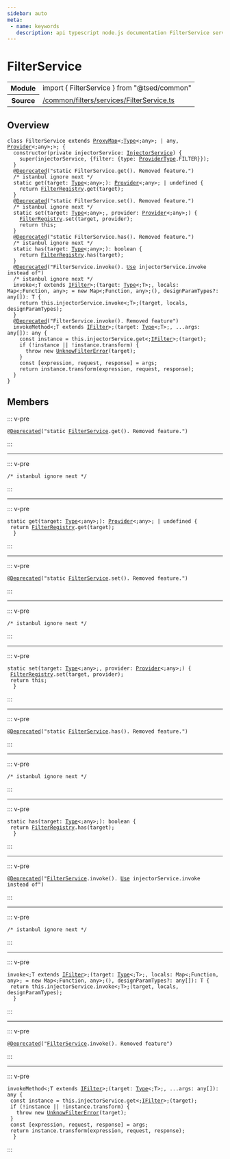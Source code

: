 ```yaml
---
sidebar: auto
meta:
 - name: keywords
   description: api typescript node.js documentation FilterService service
---
```

# FilterService <Badge text="Service" type="service"/>
<!-- Summary -->
<section class="symbol-info"><table class="is-full-width"><tbody><tr><th>Module</th><td><div class="lang-typescript"><span class="token keyword">import</span> { FilterService }&nbsp;<span class="token keyword">from</span>&nbsp;<span class="token string">"@tsed/common"</span></div></td></tr><tr><th>Source</th><td><a href="https://github.com/Romakita/ts-express-decorators/blob/v4.30.1/src//common/filters/services/FilterService.ts#L0-L0">/common/filters/services/FilterService.ts</a></td></tr></tbody></table></section>

<!-- Overview -->
## Overview


<pre><code class="typescript-lang "><span class="token keyword">class</span> FilterService <span class="token keyword">extends</span> <a href="/api/core/class/ProxyMap.html"><span class="token">ProxyMap</span></a>&lt<span class="token punctuation">;</span><a href="/api/core/interfaces/Type.html"><span class="token">Type</span></a>&lt<span class="token punctuation">;</span><span class="token keyword">any</span>&gt<span class="token punctuation">;</span> | <span class="token keyword">any</span><span class="token punctuation">,</span> <a href="/api/common/di/class/Provider.html"><span class="token">Provider</span></a>&lt<span class="token punctuation">;</span><span class="token keyword">any</span>&gt<span class="token punctuation">;</span>&gt<span class="token punctuation">;</span> <span class="token punctuation">{</span>
  <span class="token keyword">constructor</span><span class="token punctuation">(</span><span class="token keyword">private</span> injectorService<span class="token punctuation">:</span> <a href="/api/common/di/services/InjectorService.html"><span class="token">InjectorService</span></a><span class="token punctuation">)</span> <span class="token punctuation">{</span>
    <span class="token function">super</span><span class="token punctuation">(</span>injectorService<span class="token punctuation">,</span> <span class="token punctuation">{</span>filter<span class="token punctuation">:</span> <span class="token punctuation">{</span>type<span class="token punctuation">:</span> <a href="/api/common/di/interfaces/ProviderType.html"><span class="token">ProviderType</span></a>.FILTER<span class="token punctuation">}</span><span class="token punctuation">}</span><span class="token punctuation">)</span><span class="token punctuation">;</span>
  <span class="token punctuation">}</span>
  @<span class="token function"><a href="/api/core/decorators/Deprecated.html"><span class="token">Deprecated</span></a></span><span class="token punctuation">(</span>"<span class="token keyword">static</span> FilterService.<span class="token function">get</span><span class="token punctuation">(</span><span class="token punctuation">)</span>. Removed feature."<span class="token punctuation">)</span>
  /* istanbul ignore next */
  <span class="token keyword">static</span> <span class="token function">get</span><span class="token punctuation">(</span>target<span class="token punctuation">:</span> <a href="/api/core/interfaces/Type.html"><span class="token">Type</span></a>&lt<span class="token punctuation">;</span><span class="token keyword">any</span>&gt<span class="token punctuation">;</span><span class="token punctuation">)</span><span class="token punctuation">:</span> <a href="/api/common/di/class/Provider.html"><span class="token">Provider</span></a>&lt<span class="token punctuation">;</span><span class="token keyword">any</span>&gt<span class="token punctuation">;</span> | undefined <span class="token punctuation">{</span>
    return <a href="/api/common/filters/registries/FilterRegistry.html"><span class="token">FilterRegistry</span></a>.<span class="token function">get</span><span class="token punctuation">(</span>target<span class="token punctuation">)</span><span class="token punctuation">;</span>
  <span class="token punctuation">}</span>
  @<span class="token function"><a href="/api/core/decorators/Deprecated.html"><span class="token">Deprecated</span></a></span><span class="token punctuation">(</span>"<span class="token keyword">static</span> FilterService.<span class="token function">set</span><span class="token punctuation">(</span><span class="token punctuation">)</span>. Removed feature."<span class="token punctuation">)</span>
  /* istanbul ignore next */
  <span class="token keyword">static</span> <span class="token function">set</span><span class="token punctuation">(</span>target<span class="token punctuation">:</span> <a href="/api/core/interfaces/Type.html"><span class="token">Type</span></a>&lt<span class="token punctuation">;</span><span class="token keyword">any</span>&gt<span class="token punctuation">;</span><span class="token punctuation">,</span> provider<span class="token punctuation">:</span> <a href="/api/common/di/class/Provider.html"><span class="token">Provider</span></a>&lt<span class="token punctuation">;</span><span class="token keyword">any</span>&gt<span class="token punctuation">;</span><span class="token punctuation">)</span> <span class="token punctuation">{</span>
    <a href="/api/common/filters/registries/FilterRegistry.html"><span class="token">FilterRegistry</span></a>.<span class="token function">set</span><span class="token punctuation">(</span>target<span class="token punctuation">,</span> provider<span class="token punctuation">)</span><span class="token punctuation">;</span>
    return this<span class="token punctuation">;</span>
  <span class="token punctuation">}</span>
  @<span class="token function"><a href="/api/core/decorators/Deprecated.html"><span class="token">Deprecated</span></a></span><span class="token punctuation">(</span>"<span class="token keyword">static</span> FilterService.<span class="token function">has</span><span class="token punctuation">(</span><span class="token punctuation">)</span>. Removed feature."<span class="token punctuation">)</span>
  /* istanbul ignore next */
  <span class="token keyword">static</span> <span class="token function">has</span><span class="token punctuation">(</span>target<span class="token punctuation">:</span> <a href="/api/core/interfaces/Type.html"><span class="token">Type</span></a>&lt<span class="token punctuation">;</span><span class="token keyword">any</span>&gt<span class="token punctuation">;</span><span class="token punctuation">)</span><span class="token punctuation">:</span> <span class="token keyword">boolean</span> <span class="token punctuation">{</span>
    return <a href="/api/common/filters/registries/FilterRegistry.html"><span class="token">FilterRegistry</span></a>.<span class="token function">has</span><span class="token punctuation">(</span>target<span class="token punctuation">)</span><span class="token punctuation">;</span>
  <span class="token punctuation">}</span>
  @<span class="token function"><a href="/api/core/decorators/Deprecated.html"><span class="token">Deprecated</span></a></span><span class="token punctuation">(</span>"FilterService.<span class="token function">invoke</span><span class="token punctuation">(</span><span class="token punctuation">)</span>. <a href="/api/common/mvc/decorators/method/Use.html"><span class="token">Use</span></a> injectorService.invoke instead of"<span class="token punctuation">)</span>
  /* istanbul ignore next */
  invoke&lt<span class="token punctuation">;</span>T <span class="token keyword">extends</span> <a href="/api/common/filters/interfaces/IFilter.html"><span class="token">IFilter</span></a>&gt<span class="token punctuation">;</span><span class="token punctuation">(</span>target<span class="token punctuation">:</span> <a href="/api/core/interfaces/Type.html"><span class="token">Type</span></a>&lt<span class="token punctuation">;</span>T&gt<span class="token punctuation">;</span><span class="token punctuation">,</span> locals<span class="token punctuation">:</span> Map&lt<span class="token punctuation">;</span>Function<span class="token punctuation">,</span> <span class="token keyword">any</span>&gt<span class="token punctuation">;</span><span class="token punctuation"> = </span>new Map&lt<span class="token punctuation">;</span>Function<span class="token punctuation">,</span> <span class="token keyword">any</span>&gt<span class="token punctuation">;</span><span class="token punctuation">(</span><span class="token punctuation">)</span><span class="token punctuation">,</span> designParamTypes?<span class="token punctuation">:</span> <span class="token keyword">any</span><span class="token punctuation">[</span><span class="token punctuation">]</span><span class="token punctuation">)</span><span class="token punctuation">:</span> T <span class="token punctuation">{</span>
    return this.injectorService.invoke&lt<span class="token punctuation">;</span>T&gt<span class="token punctuation">;</span><span class="token punctuation">(</span>target<span class="token punctuation">,</span> locals<span class="token punctuation">,</span> designParamTypes<span class="token punctuation">)</span><span class="token punctuation">;</span>
  <span class="token punctuation">}</span>
  @<span class="token function"><a href="/api/core/decorators/Deprecated.html"><span class="token">Deprecated</span></a></span><span class="token punctuation">(</span>"FilterService.<span class="token function">invoke</span><span class="token punctuation">(</span><span class="token punctuation">)</span>. Removed feature"<span class="token punctuation">)</span>
  invokeMethod&lt<span class="token punctuation">;</span>T <span class="token keyword">extends</span> <a href="/api/common/filters/interfaces/IFilter.html"><span class="token">IFilter</span></a>&gt<span class="token punctuation">;</span><span class="token punctuation">(</span>target<span class="token punctuation">:</span> <a href="/api/core/interfaces/Type.html"><span class="token">Type</span></a>&lt<span class="token punctuation">;</span>T&gt<span class="token punctuation">;</span><span class="token punctuation">,</span> ...args<span class="token punctuation">:</span> <span class="token keyword">any</span><span class="token punctuation">[</span><span class="token punctuation">]</span><span class="token punctuation">)</span><span class="token punctuation">:</span> <span class="token keyword">any</span> <span class="token punctuation">{</span>
    <span class="token keyword">const</span> instance<span class="token punctuation"> = </span>this.injectorService.get&lt<span class="token punctuation">;</span><a href="/api/common/filters/interfaces/IFilter.html"><span class="token">IFilter</span></a>&gt<span class="token punctuation">;</span><span class="token punctuation">(</span>target<span class="token punctuation">)</span><span class="token punctuation">;</span>
    if <span class="token punctuation">(</span>!instance || !instance.transform<span class="token punctuation">)</span> <span class="token punctuation">{</span>
      throw new <span class="token function"><a href="/api/common/filters/errors/UnknowFilterError.html"><span class="token">UnknowFilterError</span></a></span><span class="token punctuation">(</span>target<span class="token punctuation">)</span><span class="token punctuation">;</span>
    <span class="token punctuation">}</span>
    <span class="token keyword">const</span> <span class="token punctuation">[</span>expression<span class="token punctuation">,</span> request<span class="token punctuation">,</span> response<span class="token punctuation">]</span><span class="token punctuation"> = </span>args<span class="token punctuation">;</span>
    return instance.<span class="token function">transform</span><span class="token punctuation">(</span>expression<span class="token punctuation">,</span> request<span class="token punctuation">,</span> response<span class="token punctuation">)</span><span class="token punctuation">;</span>
  <span class="token punctuation">}</span>
<span class="token punctuation">}</span></code></pre>



<!-- Members -->




## Members


::: v-pre

<div class="method-overview">
<pre><code class="typescript-lang ">@<span class="token function"><a href="/api/core/decorators/Deprecated.html"><span class="token">Deprecated</span></a></span><span class="token punctuation">(</span>"<span class="token keyword">static</span> <a href="/api/common/filters/services/FilterService.html"><span class="token">FilterService</span></a>.<span class="token function">get</span><span class="token punctuation">(</span><span class="token punctuation">)</span>. Removed feature."<span class="token punctuation">)</span></code></pre>

</div>



:::



***



::: v-pre

<div class="method-overview">
<pre><code class="typescript-lang ">/* istanbul ignore next */</code></pre>

</div>



:::



***



::: v-pre

<div class="method-overview">
<pre><code class="typescript-lang "><span class="token keyword">static</span> <span class="token function">get</span><span class="token punctuation">(</span>target<span class="token punctuation">:</span> <a href="/api/core/interfaces/Type.html"><span class="token">Type</span></a>&lt<span class="token punctuation">;</span><span class="token keyword">any</span>&gt<span class="token punctuation">;</span><span class="token punctuation">)</span><span class="token punctuation">:</span> <a href="/api/common/di/class/Provider.html"><span class="token">Provider</span></a>&lt<span class="token punctuation">;</span><span class="token keyword">any</span>&gt<span class="token punctuation">;</span> | undefined <span class="token punctuation">{</span>
 return <a href="/api/common/filters/registries/FilterRegistry.html"><span class="token">FilterRegistry</span></a>.<span class="token function">get</span><span class="token punctuation">(</span>target<span class="token punctuation">)</span><span class="token punctuation">;</span>
  <span class="token punctuation">}</span></code></pre>

</div>



:::



***



::: v-pre

<div class="method-overview">
<pre><code class="typescript-lang deprecated ">@<span class="token function"><a href="/api/core/decorators/Deprecated.html"><span class="token">Deprecated</span></a></span><span class="token punctuation">(</span>"<span class="token keyword">static</span> <a href="/api/common/filters/services/FilterService.html"><span class="token">FilterService</span></a>.<span class="token function">set</span><span class="token punctuation">(</span><span class="token punctuation">)</span>. Removed feature."<span class="token punctuation">)</span></code></pre>

</div>



:::



***



::: v-pre

<div class="method-overview">
<pre><code class="typescript-lang ">/* istanbul ignore next */</code></pre>

</div>



:::



***



::: v-pre

<div class="method-overview">
<pre><code class="typescript-lang "><span class="token keyword">static</span> <span class="token function">set</span><span class="token punctuation">(</span>target<span class="token punctuation">:</span> <a href="/api/core/interfaces/Type.html"><span class="token">Type</span></a>&lt<span class="token punctuation">;</span><span class="token keyword">any</span>&gt<span class="token punctuation">;</span><span class="token punctuation">,</span> provider<span class="token punctuation">:</span> <a href="/api/common/di/class/Provider.html"><span class="token">Provider</span></a>&lt<span class="token punctuation">;</span><span class="token keyword">any</span>&gt<span class="token punctuation">;</span><span class="token punctuation">)</span> <span class="token punctuation">{</span>
 <a href="/api/common/filters/registries/FilterRegistry.html"><span class="token">FilterRegistry</span></a>.<span class="token function">set</span><span class="token punctuation">(</span>target<span class="token punctuation">,</span> provider<span class="token punctuation">)</span><span class="token punctuation">;</span>
 return this<span class="token punctuation">;</span>
  <span class="token punctuation">}</span></code></pre>

</div>



:::



***



::: v-pre

<div class="method-overview">
<pre><code class="typescript-lang deprecated ">@<span class="token function"><a href="/api/core/decorators/Deprecated.html"><span class="token">Deprecated</span></a></span><span class="token punctuation">(</span>"<span class="token keyword">static</span> <a href="/api/common/filters/services/FilterService.html"><span class="token">FilterService</span></a>.<span class="token function">has</span><span class="token punctuation">(</span><span class="token punctuation">)</span>. Removed feature."<span class="token punctuation">)</span></code></pre>

</div>



:::



***



::: v-pre

<div class="method-overview">
<pre><code class="typescript-lang ">/* istanbul ignore next */</code></pre>

</div>



:::



***



::: v-pre

<div class="method-overview">
<pre><code class="typescript-lang "><span class="token keyword">static</span> <span class="token function">has</span><span class="token punctuation">(</span>target<span class="token punctuation">:</span> <a href="/api/core/interfaces/Type.html"><span class="token">Type</span></a>&lt<span class="token punctuation">;</span><span class="token keyword">any</span>&gt<span class="token punctuation">;</span><span class="token punctuation">)</span><span class="token punctuation">:</span> <span class="token keyword">boolean</span> <span class="token punctuation">{</span>
 return <a href="/api/common/filters/registries/FilterRegistry.html"><span class="token">FilterRegistry</span></a>.<span class="token function">has</span><span class="token punctuation">(</span>target<span class="token punctuation">)</span><span class="token punctuation">;</span>
  <span class="token punctuation">}</span></code></pre>

</div>



:::



***



::: v-pre

<div class="method-overview">
<pre><code class="typescript-lang deprecated ">@<span class="token function"><a href="/api/core/decorators/Deprecated.html"><span class="token">Deprecated</span></a></span><span class="token punctuation">(</span>"<a href="/api/common/filters/services/FilterService.html"><span class="token">FilterService</span></a>.<span class="token function">invoke</span><span class="token punctuation">(</span><span class="token punctuation">)</span>. <a href="/api/common/mvc/decorators/method/Use.html"><span class="token">Use</span></a> injectorService.invoke instead of"<span class="token punctuation">)</span></code></pre>

</div>



:::



***



::: v-pre

<div class="method-overview">
<pre><code class="typescript-lang ">/* istanbul ignore next */</code></pre>

</div>



:::



***



::: v-pre

<div class="method-overview">
<pre><code class="typescript-lang ">invoke&lt<span class="token punctuation">;</span>T <span class="token keyword">extends</span> <a href="/api/common/filters/interfaces/IFilter.html"><span class="token">IFilter</span></a>&gt<span class="token punctuation">;</span><span class="token punctuation">(</span>target<span class="token punctuation">:</span> <a href="/api/core/interfaces/Type.html"><span class="token">Type</span></a>&lt<span class="token punctuation">;</span>T&gt<span class="token punctuation">;</span><span class="token punctuation">,</span> locals<span class="token punctuation">:</span> Map&lt<span class="token punctuation">;</span>Function<span class="token punctuation">,</span> <span class="token keyword">any</span>&gt<span class="token punctuation">;</span><span class="token punctuation"> = </span>new Map&lt<span class="token punctuation">;</span>Function<span class="token punctuation">,</span> <span class="token keyword">any</span>&gt<span class="token punctuation">;</span><span class="token punctuation">(</span><span class="token punctuation">)</span><span class="token punctuation">,</span> designParamTypes?<span class="token punctuation">:</span> <span class="token keyword">any</span><span class="token punctuation">[</span><span class="token punctuation">]</span><span class="token punctuation">)</span><span class="token punctuation">:</span> T <span class="token punctuation">{</span>
 return this.injectorService.invoke&lt<span class="token punctuation">;</span>T&gt<span class="token punctuation">;</span><span class="token punctuation">(</span>target<span class="token punctuation">,</span> locals<span class="token punctuation">,</span> designParamTypes<span class="token punctuation">)</span><span class="token punctuation">;</span>
  <span class="token punctuation">}</span></code></pre>

</div>



:::



***



::: v-pre

<div class="method-overview">
<pre><code class="typescript-lang deprecated ">@<span class="token function"><a href="/api/core/decorators/Deprecated.html"><span class="token">Deprecated</span></a></span><span class="token punctuation">(</span>"<a href="/api/common/filters/services/FilterService.html"><span class="token">FilterService</span></a>.<span class="token function">invoke</span><span class="token punctuation">(</span><span class="token punctuation">)</span>. Removed feature"<span class="token punctuation">)</span></code></pre>

</div>



:::



***



::: v-pre

<div class="method-overview">
<pre><code class="typescript-lang ">invokeMethod&lt<span class="token punctuation">;</span>T <span class="token keyword">extends</span> <a href="/api/common/filters/interfaces/IFilter.html"><span class="token">IFilter</span></a>&gt<span class="token punctuation">;</span><span class="token punctuation">(</span>target<span class="token punctuation">:</span> <a href="/api/core/interfaces/Type.html"><span class="token">Type</span></a>&lt<span class="token punctuation">;</span>T&gt<span class="token punctuation">;</span><span class="token punctuation">,</span> ...args<span class="token punctuation">:</span> <span class="token keyword">any</span><span class="token punctuation">[</span><span class="token punctuation">]</span><span class="token punctuation">)</span><span class="token punctuation">:</span> <span class="token keyword">any</span> <span class="token punctuation">{</span>
 <span class="token keyword">const</span> instance<span class="token punctuation"> = </span>this.injectorService.get&lt<span class="token punctuation">;</span><a href="/api/common/filters/interfaces/IFilter.html"><span class="token">IFilter</span></a>&gt<span class="token punctuation">;</span><span class="token punctuation">(</span>target<span class="token punctuation">)</span><span class="token punctuation">;</span>
 if <span class="token punctuation">(</span>!instance || !instance.transform<span class="token punctuation">)</span> <span class="token punctuation">{</span>
   throw new <span class="token function"><a href="/api/common/filters/errors/UnknowFilterError.html"><span class="token">UnknowFilterError</span></a></span><span class="token punctuation">(</span>target<span class="token punctuation">)</span><span class="token punctuation">;</span>
 <span class="token punctuation">}</span>
 <span class="token keyword">const</span> <span class="token punctuation">[</span>expression<span class="token punctuation">,</span> request<span class="token punctuation">,</span> response<span class="token punctuation">]</span><span class="token punctuation"> = </span>args<span class="token punctuation">;</span>
 return instance.<span class="token function">transform</span><span class="token punctuation">(</span>expression<span class="token punctuation">,</span> request<span class="token punctuation">,</span> response<span class="token punctuation">)</span><span class="token punctuation">;</span>
  <span class="token punctuation">}</span></code></pre>

</div>



:::